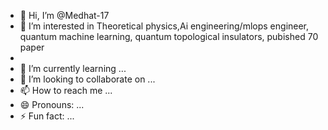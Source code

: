 - 👋 Hi, I’m @Medhat-17
- 👀 I’m interested in Theoretical physics,Ai engineering/mlops engineer, quantum machine learning, quantum topological insulators, pubished 70 paper
- 
- 🌱 I’m currently learning ...
- 💞️ I’m looking to collaborate on ...
- 📫 How to reach me ...
- 😄 Pronouns: ...
- ⚡ Fun fact: ...

<!---
Medhat-17/Medhat-17 is a ✨ special ✨ repository because its `README.md` (this file) appears on your GitHub profile.
You can click the Preview link to take a look at your changes.
--->
